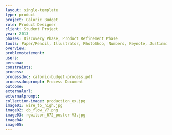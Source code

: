 ```yaml
---
layout: single-template
type: product
project: Caloric Budget
role: Product Designer
client: Student Project
year: 2013
phases: Discovery Phase, Product Refinement Phase
tools: Paper/Pencil, Illustrator, PhotoShop, Numbers, Keynote, Justinmind Prototyper, Axure
overview:
problemstatement:
users:
persona:
constraints:
process:
processdoc: caloric-budget-process.pdf
processdocprompt: Process Document
outcome:
externalurl:
externalprompt:
collection-image: production_ex.jpg
image01: wire_to_high.jpg
image02: cb_flow_V7.png
image03: rgwilson_672_poster-V3.jpg
image04:
image05:
---
```


